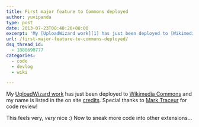 ```yaml
---
title: First major feature to Commons deployed
author: yuvipanda
type: post
date: 2013-07-23T00:40:26+00:00
excerpt: 'My [UploadWizard work][1] has just been deployed to [Wikimedia Commons][2] and my name is listed in the on site [credits][3].'
url: /first-major-feature-to-commons-deployed/
dsq_thread_id:
  - 1888698777
categories:
  - code
  - devlog
  - wiki

---
```

My [UploadWizard work][1] has just been deployed to [Wikimedia Commons][2] and my name is listed in the on site [credits][3]. Special thanks to [Mark Traceur][4] for code review!

This feels very, _very_ nice :) Now to sneak more code into other extensions&#8230;

 [1]: https://mediawiki.org/wiki/User:Yuvipanda/Campaigns_namespace_proposal
 [2]: https://commons.wikimedia.org
 [3]: https://commons.wikimedia.org/wiki/Special:Version
 [4]: http://marktraceur.info/